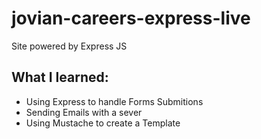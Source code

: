 # jovian-careers-express-live
Site powered by Express JS

## What I learned:

- Using Express to handle Forms Submitions
- Sending Emails with a sever
- Using Mustache to create a Template
